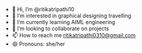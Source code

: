 - 👋 Hi, I’m @ritikatripathi10
- 👀 I’m interested in
  graphical designing
  travelling 
- 🌱 I’m currently learning AIML engineering 
- 💞️ I’m looking to collaborate on projects
- 📫 How to reach me ritikatripathi0310@gmail.com
- 😄 Pronouns: she/her


<!---
ritikatripathi10/ritikatripathi10 is a ✨ special ✨ repository because its `README.md` (this file) appears on your GitHub profile.
You can click the Preview link to take a look at your changes.
--->
